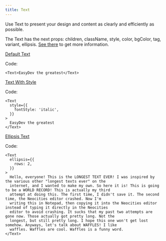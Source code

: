 ```yaml
---
title: Text
---
```


Use Text to present your design and content as clearly and efficiently as possible.

The Text has the next props: children, className, style, color, bgColor, tag, variant, ellipsis. [See there](/?path=/docs/core-typography-text--docs) to get more information.

[Default Text](/?path=/story/core-typography-text--default-text)

Code:

```tsx
<Text>EasyDev the greatest</Text>
```

[Text With Style](/?path=/story/core-typography-text--text-with-style)

Code:

```tsx
<Text
  style={{
    fontStyle: 'italic',
  }}
>
  EasyDev the greatest
</Text>
```

[Ellipsis Text](/?path=/story/core-typography-text--ellipsis-text)

Code:

```tsx
<Text
  ellipsis={{
    rows: 2,
  }}
>
  Hello, everyone! This is the LONGEST TEXT EVER! I was inspired by the various other "longest texts ever" on the
  internet, and I wanted to make my own. So here it is! This is going to be a WORLD RECORD! This is actually my third
  attempt at doing this. The first time, I didn't save it. The second time, the Neocities editor crashed. Now I'm
  writing this in Notepad, then copying it into the Neocities editor instead of typing it directly in the Neocities
  editor to avoid crashing. It sucks that my past two attempts are gone now. Those actually got pretty long. Not the
  longest, but still pretty long. I hope this one won't get lost somehow. Anyways, let's talk about WAFFLES! I like
  waffles. Waffles are cool. Waffles is a funny word.
</Text>
```
